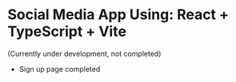 # Social Media App Using: React + TypeScript + Vite

(Currently under development, not completed)

- Sign up page completed
